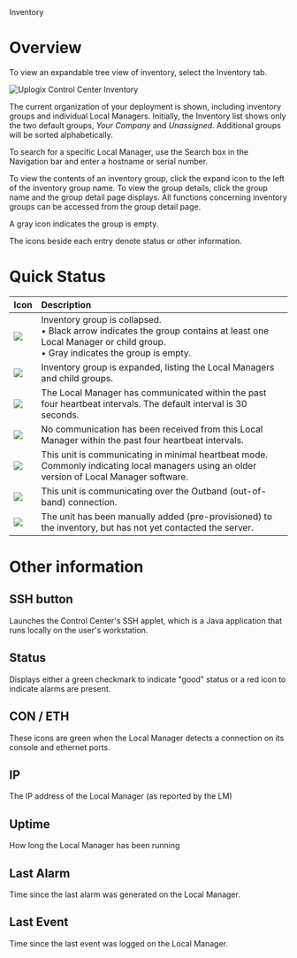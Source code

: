 <!-- 5.4 -->
<div class='ucc' />Inventory</div>

# Overview

To view an expandable tree view of inventory, select the Inventory tab.

![Uplogix Control Center Inventory](http://uplogix.com/support/docs/img/5.4/uplogix-control-center-inventory.png)
 
The current organization of your deployment is shown, including inventory groups and individual Local Managers. Initially, the Inventory list shows only the two default groups, *Your Company* and *Unassigned*. Additional groups will be sorted alphabetically. 

To search for a specific Local Manager, use the Search box in the Navigation bar and enter a hostname or serial number.

To view the contents of an inventory group, click the expand icon to the left of the inventory group name. To view the group details, click the group name and the group detail page displays. All functions concerning inventory groups can be accessed from the group detail page.

A gray icon indicates the group is empty.

The icons beside each entry denote status or other information.

# Quick Status

|Icon |Description|
|:--|:---|
|![](http://uplogix.com/support/docs/img/cc-user-guide/image017.png)| 	Inventory group is collapsed.<br>•	Black arrow indicates the group contains at least one Local Manager or child group.<br>•	Gray indicates the group is empty.|
|![](http://uplogix.com/support/docs/img/cc-user-guide/image018.png)| 	Inventory group is expanded, listing the Local Managers and child groups.|
|![](http://uplogix.com/support/docs/img/cc-user-guide/image019.png)| 	The Local Manager has communicated within the past four heartbeat intervals. The default interval is 30 seconds.|
|![](http://uplogix.com/support/docs/img/cc-user-guide/image020.png)| 	No communication has been received from this Local Manager within the past four heartbeat intervals.|
|![](http://uplogix.com/support/docs/img/cc-user-guide/image021.png)| 	This unit is communicating in minimal heartbeat mode. Commonly indicating local managers using an older version of Local Manager software. |
|![](http://uplogix.com/support/docs/img/cc-user-guide/image022.png)| 	This unit is communicating over the Outband (out-of-band) connection.|
|![](http://uplogix.com/support/docs/img/cc-user-guide/image023.png)| 	The unit has been manually added (pre-provisioned) to the inventory, but has not yet contacted the server.|

# Other information

## SSH button

Launches the Control Center's SSH applet, which is a Java application that runs locally on the user's workstation.

## Status

Displays either a green checkmark to indicate "good" status or a red icon to indicate alarms are present.

## CON / ETH

These icons are green when the Local Manager detects a connection on its console and ethernet ports.

## IP

The IP address of the Local Manager (as reported by the LM)

## Uptime

How long the Local Manager has been running

## Last Alarm

Time since the last alarm was generated on the Local Manager.

## Last Event

Time since the last event was logged on the Local Manager.